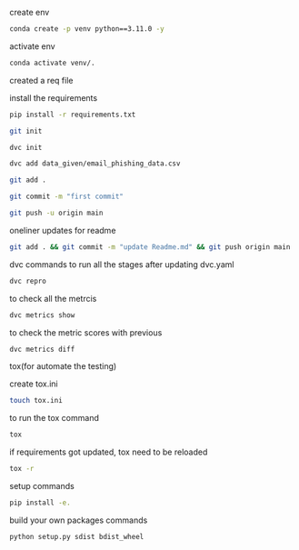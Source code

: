 create env

```bash
conda create -p venv python==3.11.0 -y
```

activate env

```bash
conda activate venv/.
```

created a req file


install the requirements

```bash
pip install -r requirements.txt
```

```bash
git init
```

```bash
dvc init
```

```bash
dvc add data_given/email_phishing_data.csv
```

```bash
git add .
```

```bash
git commit -m "first commit"
```

```bash
git push -u origin main
```

oneliner updates for readme

```bash
git add . && git commit -m "update Readme.md" && git push origin main
```

dvc commands to run all the stages after updating dvc.yaml

```bash
dvc repro
```

to check all the metrcis

```bash
dvc metrics show
```

to check the metric scores with previous 

```bash
dvc metrics diff
```

tox(for automate the testing)

create tox.ini

```bash
touch tox.ini
```

to run the tox command

```bash
tox
```

if requirements got updated, tox need to be reloaded

```bash
tox -r
```

setup commands

```bash
pip install -e.
```

build your own packages commands

```bash
python setup.py sdist bdist_wheel
```



